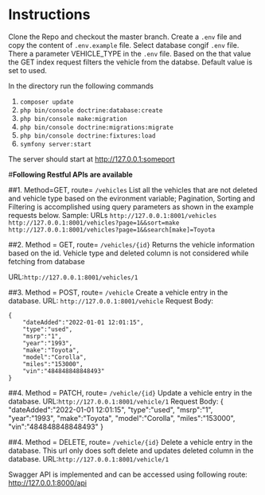 # Instructions

Clone the Repo and checkout the master branch.
Create a ```.env``` file and copy the content of ```.env.example``` file. Select database congif ```.env``` file.
There a parameter VEHICLE_TYPE in the ```.env``` file. Based on the that value the GET index request filters the vehicle from the databse.
Default value is set to used.



In the directory run the following commands
1. ```composer update```
2. ```php bin/console doctrine:database:create```
3. ```php bin/console make:migration```
4. ```php bin/console doctrine:migrations:migrate```
5. ```php bin/console doctrine:fixtures:load```
6. ```symfony server:start```


The server should start at http://127.0.0.1:someport


#**Following Restful APIs are available**

##1. Method=GET, route= ```/vehicles```
List all the vehicles that are not deleted and vehicle type based on the evironment variable;
Pagination, Sorting and Filtering is accomplished using query parameters as shown in the example requests below.
Sample: URLs
```http://127.0.0.1:8001/vehicles```
```http://127.0.0.1:8001/vehicles?page=1&&sort=make```
```http://127.0.0.1:8001/vehicles?page=1&&search[make]=Toyota```

##2. Method = GET, route= ```/vehicles/{id}```
Returns the vehicle information based on the id. Vehicle type and deleted column is not considered while fetching from database 

URL:```http://127.0.0.1:8001/vehicles/1```


##3. Method = POST, route= ```/vehicle```
Create a vehicle entry in the database.
URL: ```http://127.0.0.1:8001/vehicle```
Request Body:
```
{
    "dateAdded":"2022-01-01 12:01:15",
    "type":"used",
    "msrp":"1",
    "year":"1993",
    "make":"Toyota",
    "model":"Corolla",
    "miles":"153000",
    "vin":"484848848848493"
}
```

##4. Method = PATCH, route= ```/vehicle/{id}```
Update a vehicle entry in the database.
URL:```http://127.0.0.1:8001/vehicle/1```
Request Body:
{
    "dateAdded":"2022-01-01 12:01:15",
    "type":"used",
    "msrp":"1",
    "year":"1993",
    "make":"Toyota",
    "model":"Corolla",
    "miles":"153000",
    "vin":"484848848848493"
}

##4. Method = DELETE, route= ```/vehicle/{id}```
Delete a vehicle entry in the database. This url only does soft delete and updates deleted column in the database.
URL:```http://127.0.0.1:8001/vehicle/1```


Swagger API is implemented and can be accessed using following route: http://127.0.0.1:8000/api
